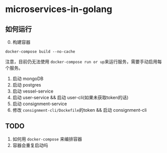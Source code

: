 # microservices-in-golang


## 如何运行

0. 构建容器
```shell script
docker-compose build --no-cache
```
注意，目前仍无法使用 `docker-compose run or up`来运行服务，需要手动启用每个服务。

1. 启动 mongoDB
2. 启动 postgres
3. 启动 vessel-service
4. 启动 user-service && 启动 user-cli(如果未获取token的话)
5. 启动 consignment-service
6. 修改 `consignment-cli/Dockefile`的token && 启动 consignment-cli

## TODO

1. 如何用 `docker-compose` 来编排容器
2. 容器会重复启动吗
